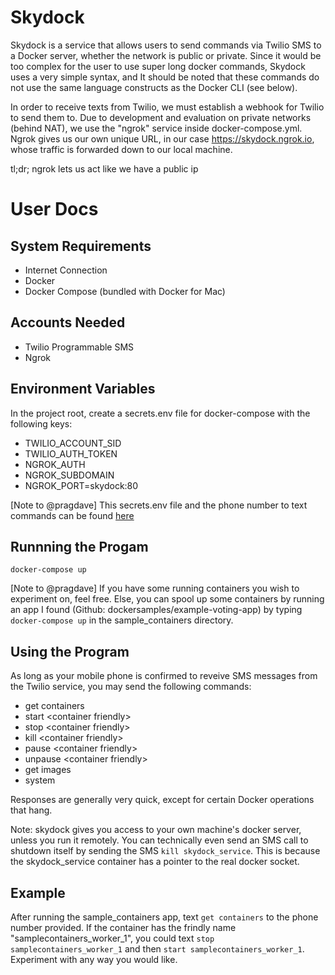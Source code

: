 # Skydock

Skydock is a service that allows users to send commands via Twilio SMS to a Docker server, whether the network is public or private. Since it would be too complex for the user to use super long docker commands, Skydock uses a very simple syntax, and It should be noted that these commands do not use the same language constructs as the Docker CLI (see below).

In order to receive texts from Twilio, we must establish a webhook for Twilio to send them to. Due to development and evaluation on private networks (behind NAT), we use the "ngrok" service inside docker-compose.yml. Ngrok gives us our own unique URL, in our case https://skydock.ngrok.io, whose traffic is forwarded down to our local machine.

tl;dr; ngrok lets us act like we have a public ip

# User Docs

## System Requirements
- Internet Connection
- Docker
- Docker Compose (bundled with Docker for Mac)

## Accounts Needed
- Twilio Programmable SMS
- Ngrok

## Environment Variables
In the project root, create a secrets.env file for docker-compose with the following keys:
- TWILIO_ACCOUNT_SID
- TWILIO_AUTH_TOKEN
- NGROK_AUTH
- NGROK_SUBDOMAIN
- NGROK_PORT=skydock:80

[Note to @pragdave] This secrets.env file and the phone number to text commands can be found [here](https://github.com/lchansen/skydock_secrets)

## Runnning the Progam
`docker-compose up`

[Note to @pragdave] If you have some running containers you wish to experiment on, feel free. Else, you can spool up some containers by running an app I found (Github: dockersamples/example-voting-app) by typing `docker-compose up` in the sample_containers directory.

## Using the Program
As long as your mobile phone is confirmed to reveive SMS messages from the Twilio service, you may send the following commands:
- get containers
- start \<container friendly\>
- stop \<container friendly\>
- kill \<container friendly\>
- pause \<container friendly\>
- unpause \<container friendly\>
- get images
- system

Responses are generally very quick, except for certain Docker operations that hang.

Note: skydock gives you access to your own machine's docker server, unless you run it remotely. You can technically even send an SMS call to shutdown itself by sending the SMS `kill skydock_service`. This is because the skydock_service container has a pointer to the real docker socket.

## Example
After running the sample_containers app, text `get containers` to the phone number provided. If the container has the frindly name "samplecontainers_worker_1", you could text `stop samplecontainers_worker_1` and then `start samplecontainers_worker_1`. Experiment with any way you would like. 